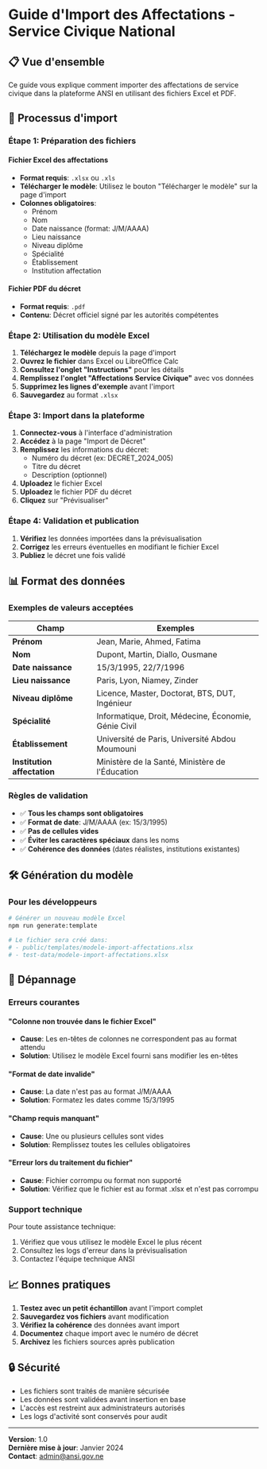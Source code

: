 # Guide d'Import des Affectations - Service Civique National

## 📋 Vue d'ensemble

Ce guide vous explique comment importer des affectations de service civique dans la plateforme ANSI en utilisant des fichiers Excel et PDF.

## 🚀 Processus d'import

### Étape 1: Préparation des fichiers

#### Fichier Excel des affectations
- **Format requis**: `.xlsx` ou `.xls`
- **Télécharger le modèle**: Utilisez le bouton "Télécharger le modèle" sur la page d'import
- **Colonnes obligatoires**:
  - Prénom
  - Nom
  - Date naissance (format: J/M/AAAA)
  - Lieu naissance
  - Niveau diplôme
  - Spécialité
  - Établissement
  - Institution affectation

#### Fichier PDF du décret
- **Format requis**: `.pdf`
- **Contenu**: Décret officiel signé par les autorités compétentes

### Étape 2: Utilisation du modèle Excel

1. **Téléchargez le modèle** depuis la page d'import
2. **Ouvrez le fichier** dans Excel ou LibreOffice Calc
3. **Consultez l'onglet "Instructions"** pour les détails
4. **Remplissez l'onglet "Affectations Service Civique"** avec vos données
5. **Supprimez les lignes d'exemple** avant l'import
6. **Sauvegardez** au format `.xlsx`

### Étape 3: Import dans la plateforme

1. **Connectez-vous** à l'interface d'administration
2. **Accédez** à la page "Import de Décret"
3. **Remplissez** les informations du décret:
   - Numéro du décret (ex: DECRET_2024_005)
   - Titre du décret
   - Description (optionnel)
4. **Uploadez** le fichier Excel
5. **Uploadez** le fichier PDF du décret
6. **Cliquez** sur "Prévisualiser"

### Étape 4: Validation et publication

1. **Vérifiez** les données importées dans la prévisualisation
2. **Corrigez** les erreurs éventuelles en modifiant le fichier Excel
3. **Publiez** le décret une fois validé

## 📊 Format des données

### Exemples de valeurs acceptées

| Champ | Exemples |
|-------|----------|
| **Prénom** | Jean, Marie, Ahmed, Fatima |
| **Nom** | Dupont, Martin, Diallo, Ousmane |
| **Date naissance** | 15/3/1995, 22/7/1996 |
| **Lieu naissance** | Paris, Lyon, Niamey, Zinder |
| **Niveau diplôme** | Licence, Master, Doctorat, BTS, DUT, Ingénieur |
| **Spécialité** | Informatique, Droit, Médecine, Économie, Génie Civil |
| **Établissement** | Université de Paris, Université Abdou Moumouni |
| **Institution affectation** | Ministère de la Santé, Ministère de l'Éducation |

### Règles de validation

- ✅ **Tous les champs sont obligatoires**
- ✅ **Format de date**: J/M/AAAA (ex: 15/3/1995)
- ✅ **Pas de cellules vides**
- ✅ **Éviter les caractères spéciaux** dans les noms
- ✅ **Cohérence des données** (dates réalistes, institutions existantes)

## 🛠️ Génération du modèle

### Pour les développeurs

```bash
# Générer un nouveau modèle Excel
npm run generate:template

# Le fichier sera créé dans:
# - public/templates/modele-import-affectations.xlsx
# - test-data/modele-import-affectations.xlsx
```

## 🔧 Dépannage

### Erreurs courantes

#### "Colonne non trouvée dans le fichier Excel"
- **Cause**: Les en-têtes de colonnes ne correspondent pas au format attendu
- **Solution**: Utilisez le modèle Excel fourni sans modifier les en-têtes

#### "Format de date invalide"
- **Cause**: La date n'est pas au format J/M/AAAA
- **Solution**: Formatez les dates comme 15/3/1995

#### "Champ requis manquant"
- **Cause**: Une ou plusieurs cellules sont vides
- **Solution**: Remplissez toutes les cellules obligatoires

#### "Erreur lors du traitement du fichier"
- **Cause**: Fichier corrompu ou format non supporté
- **Solution**: Vérifiez que le fichier est au format .xlsx et n'est pas corrompu

### Support technique

Pour toute assistance technique:
1. Vérifiez que vous utilisez le modèle Excel le plus récent
2. Consultez les logs d'erreur dans la prévisualisation
3. Contactez l'équipe technique ANSI

## 📈 Bonnes pratiques

1. **Testez avec un petit échantillon** avant l'import complet
2. **Sauvegardez vos fichiers** avant modification
3. **Vérifiez la cohérence** des données avant import
4. **Documentez** chaque import avec le numéro de décret
5. **Archivez** les fichiers sources après publication

## 🔒 Sécurité

- Les fichiers sont traités de manière sécurisée
- Les données sont validées avant insertion en base
- L'accès est restreint aux administrateurs autorisés
- Les logs d'activité sont conservés pour audit

---

**Version**: 1.0  
**Dernière mise à jour**: Janvier 2024  
**Contact**: admin@ansi.gov.ne
